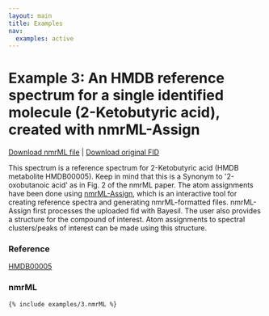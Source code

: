 ```yaml
---
layout: main
title: Examples
nav:
  examples: active
---
```


# Example 3: An HMDB reference spectrum for a single identified molecule (2-Ketobutyric acid), created with nmrML-Assign

<a href="/examples/3/HMDB00005.nmrML">Download nmrML file</a> | <a href="/examples/3/HMDB00005.fid.zip">Download original FID</a>

This spectrum is a reference spectrum for 2-Ketobutyric acid (HMDB metabolite HMDB00005). Keep in mind that this is a Synonym to '2-oxobutanoic acid' as in Fig. 2 of the nmrML paper. The atom assignments have been done using  <a href="http://nmrml.bayesil.ca" >nmrML-Assign</a>, which is an interactive tool for creating reference spectra and generating nmrML-formatted files. nmrML-Assign first processes the uploaded fid with Bayesil. The user also provides a structure for the compound of interest. Atom assignments to spectral clusters/peaks of interest can be made using this structure.

### Reference
<a href="http://www.hmdb.ca/spectra/nmr_one_d/1024">HMDB00005</a>

### nmrML
```xml
{% include examples/3.nmrML %}
```
